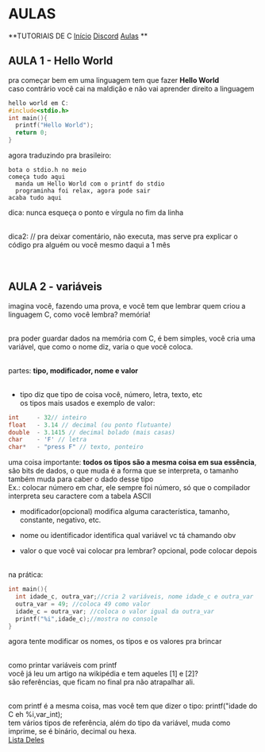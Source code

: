 # AULAS


**TUTORIAIS DE C  [Início](https://tutoriais-de-c.ndicedodo.repl.co/)   [Discord](https://tutoriais-de-c.ndicedodo.repl.co/discord.html)   [Aulas](https://indicedoconhecimento.github.io/) **

## AULA 1 - Hello World

pra começar bem em uma linguagem tem que fazer **Hello World** <br>
caso contrário você cai na maldição e não vai aprender direito a linguagem
```c
hello world em C:
#include<stdio.h>
int main(){
  printf("Hello World");
  return 0;
}
```

agora traduzindo pra brasileiro:
```
bota o stdio.h no meio
começa tudo aqui
  manda um Hello World com o printf do stdio
  programinha foi relax, agora pode sair
acaba tudo aqui
```
dica: nunca esqueça o ponto e vírgula no fim da linha<br><br>

dica2: // pra deixar comentário, não executa, mas serve pra explicar o código pra alguém ou você mesmo daqui a 1 mês<br><br><br>

## AULA 2 - variáveis
imagina você, fazendo uma prova, e você tem que lembrar quem criou a linguagem C, como você lembra? memória!<br><br>

pra poder guardar dados na memória com C, é bem simples, você cria uma variável, que como o nome diz, varia o que você coloca.<br><br>

partes: **tipo, modificador, nome e valor**<br><br>

- tipo diz que tipo de coisa você, número, letra, texto, etc<br>
os tipos mais usados e exemplo de valor:
```c
int     - 32// inteiro
float   - 3.14 // decimal (ou ponto flutuante)
double  - 3.1415 // decimal bolado (mais casas)
char    - 'F' // letra
char*   - "press F" // texto, ponteiro
```

uma coisa importante: **todos os tipos são a mesma coisa em sua essência**, são bits de dados, o que muda é a forma que se interpreta, o tamanho também muda para caber o dado desse tipo<br>
Ex.: colocar número em char, ele sempre foi número, só que o compilador interpreta seu caractere com a tabela ASCII

- modificador(opcional) modifica alguma característica, tamanho, constante, negativo, etc.

- nome ou identificador identifica qual variável vc tá chamando obv

- valor o que você vai colocar pra lembrar? opcional, pode colocar depois<br><br>

na prática:
```c
int main(){
  int idade_c, outra_var;//cria 2 variáveis, nome idade_c e outra_var
  outra_var = 49; //coloca 49 como valor
  idade_c = outra_var; //coloca o valor igual da outra_var
  printf("%i",idade_c);//mostra no console
}
```

agora tente modificar os nomes, os tipos e os valores pra brincar<br><br>

como printar variáveis com printf<br>
você já leu um artigo na wikipédia e tem aqueles [1] e [2]?<br>
são referências, que ficam no final pra não atrapalhar ali.<br><br>

com printf é a mesma coisa, mas você tem que dizer o tipo: printf("idade do C eh %i,var_int);<br>
tem vários tipos de referência, além do tipo da variável, muda como imprime, se é binário, decimal ou hexa.<br>
[Lista Deles](https://docs.microsoft.com/pt-br/cpp/c-runtime-library/format-specification-syntax-printf-and-wprintf-functions?view=msvc-160#type-field-characters)
